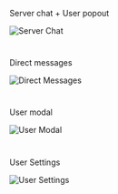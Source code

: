 Server chat + User popout

![Server Chat](https://i.imgur.com/vOi0oS1.png)

#

Direct messages

![Direct Messages](https://i.imgur.com/r4713uG.png)

#

User modal

![User Modal](https://i.imgur.com/fmWP8j1.png)

#

User Settings

![User Settings](https://i.imgur.com/GGgvphH.png)
